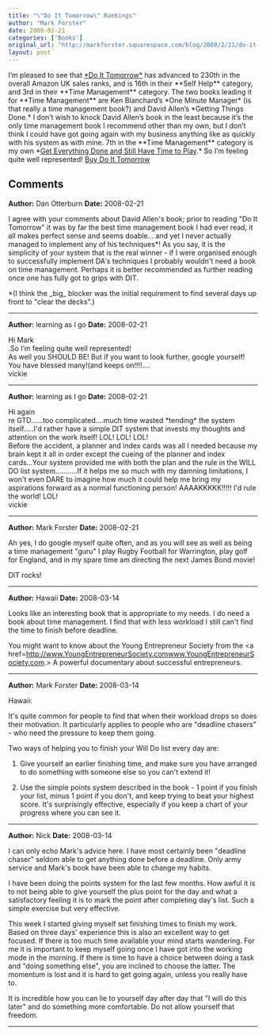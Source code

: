 ```yaml
---
title: "\"Do It Tomorrow\" Rankings"
author: "Mark Forster"
date: 2008-02-21
categories: ['Books']
original_url: "http://markforster.squarespace.com/blog/2008/2/21/do-it-tomorrow-rankings.html"
layout: post
---
```


I’m pleased to see that [\*Do It Tomorrow\*](http://www.amazon.co.uk/dp/0340909129?tag=markforstthet-21&camp=1406&creative=6394&linkCode=as1&creativeASIN=0340909129&adid=18AD0V6642ACT8V56XDR&) has advanced to 230th in the overall Amazon UK sales ranks, and is 16th in their \*\*Self Help\*\* category, and 3rd in their \*\*Time Management\*\* category. The two books leading it for \*\*Time Management\*\* are Ken Blanchard’s \*One Minute Manager\* (is that really a time management book?) and David Allen’s \*Getting Things Done.\* I don’t wish to knock David Allen’s book in the least because it’s the only time management book I recommend other than my own, but I don’t think I could have got going again with my business anything like as quickly with his system as with mine.
7th in the \*\*Time Management\*\* category is my own \*[Get Everything Done and Still Have Time to Play](http://astore.amazon.co.uk/markforstthet-21).\* So I’m feeling quite well represented!
[Buy Do It Tomorrow](http://www.amazon.co.uk/dp/0340909129?tag=markforstthet-21&camp=1406&creative=6394&linkCode=as1&creativeASIN=0340909129&adid=04WWDDGHJG5BEQBRWM66&)

## Comments

**Author:** Dan Otterburn
**Date:** 2008-02-21

I agree with your comments about David Allen's book; prior to reading "Do It Tomorrow" it was by far the best time management book I had ever read, it all makes perfect sense and seems doable... and yet I never actually managed to implement any of his techniques\*! As you say, it is the simplicity of your system that is the real winner - if I were organised enough to successfully implement DA's techniques I probably wouldn't need a book on time management. Perhaps it is better recommended as further reading once one has fully got to grips with DIT.  
  
\*(I think the \_big\_ blocker was the initial requirement to find several days up front to "clear the decks".)

---

**Author:** learning as I go
**Date:** 2008-02-21

Hi Mark  
.So I’m feeling quite well represented!  
As well you SHOULD BE! But if you want to look further, google yourself! You have blessed many!(and keeps on!!!!....  
vickie

---

**Author:** learning as I go
**Date:** 2008-02-21

Hi again  
re GTD......too complicated....much time wasted \*tending\* the system itself.....I'd rather have a simple DIT system that invests my thoughts and attention on the work itself! LOL! LOL! LOL!  
Before the accident, a planner and index cards was all I needed because my brain kept it all in order except the cueing of the planner and index cards...Your system provided me with both the plan and the rule in the WILL DO list system...........If it helps me so much with my damning limitations, I won't even DARE to imagine how much it could help me bring my aspirations forward as a normal functioning person! AAAAKKKKK!!!!! I'd rule the world! LOL!  
vickie

---

**Author:** Mark Forster
**Date:** 2008-02-21

Ah yes, I do google myself quite often, and as you will see as well as being a time management "guru" I play Rugby Football for Warrington, play golf for England, and in my spare time am directing the next James Bond movie!  
  
DIT rocks!

---

**Author:** Hawaii
**Date:** 2008-03-14

Looks like an interesting book that is appropriate to my needs. I do need a book about time management. I find that with less workload I still can't find the time to finish before deadline.  
  
You might want to know about the Young Entrepreneur Society from the <a href=<http://www.YoungEntrepreneurSociety.com>www.YoungEntrepreneurSociety.com</a>.> A powerful documentary about successful entrepreneurs.

---

**Author:** Mark Forster
**Date:** 2008-03-14

Hawaii:  
  
It's quite common for people to find that when their workload drops so does their motivation. It particularly applies to people who are "deadline chasers" - who need the pressure to keep them going.  
  
Two ways of helping you to finish your Will Do list every day are:  
  
1) Give yourself an earlier finishing time, and make sure you have arranged to do something with someone else so you can't extend it!  
  
2) Use the simple points system described in the book - 1 point if you finish your list, minus 1 point if you don't, and keep trying to beat your highest score. It's surprisingly effective, especially if you keep a chart of your progress where you can see it.

---

**Author:** Nick
**Date:** 2008-03-14

I can only echo Mark's advice here. I have most certainly been "deadline chaser" seldom able to get anything done before a deadline. Only army service and Mark's book have been able to change my habits.  
  
I have been doing the points system for the last few months. How awful it is to not being able to give yourself the plus point for the day and what a satisfactory feeling it is to mark the point after completing day's list. Such a simple exercise but very effective.  
  
This week I started giving myself set finishing times to finish my work. Based on three days' experience this is also an excellent way to get focused. If there is too much time available your mind starts wandering. For me it is important to keep myself going once I have got into the working mode in the morning. If there is time to have a choice between doing a task and "doing something else", you are inclined to choose the latter. The momentum is lost and it is hard to get going again, unless you really have to.  
  
It is incredible how you can lie to yourself day after day that "I will do this later" and do something more comfortable. Do not allow yourself that freedom.

---
